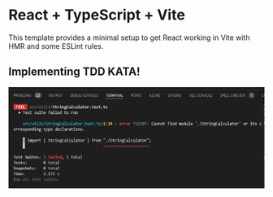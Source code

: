 # React + TypeScript + Vite

This template provides a minimal setup to get React working in Vite with HMR and some ESLint rules.

## Implementing TDD KATA!

![First Failing Test Case](public/images/fftc.png) 
